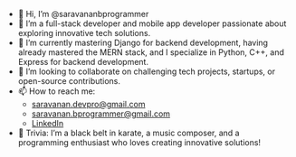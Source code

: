 - 👋 Hi, I’m @saravananbprogrammer  
- 👀 I’m a full-stack developer and mobile app developer passionate about exploring innovative tech solutions.  
- 🌱 I’m currently mastering Django for backend development, having already mastered the MERN stack, and I specialize in Python, C++, and Express for backend development.  
- 💞️ I’m looking to collaborate on challenging tech projects, startups, or open-source contributions.  
- 📫 How to reach me:  
  - saravanan.devpro@gmail.com  
  - saravanan.bprogrammer@gmail.com  
  - [LinkedIn](https://www.linkedin.com/in/saravanan-b-b20673296)  
- 🎯 Trivia: I’m a black belt in karate, a music composer, and a programming enthusiast who loves creating innovative solutions!  
